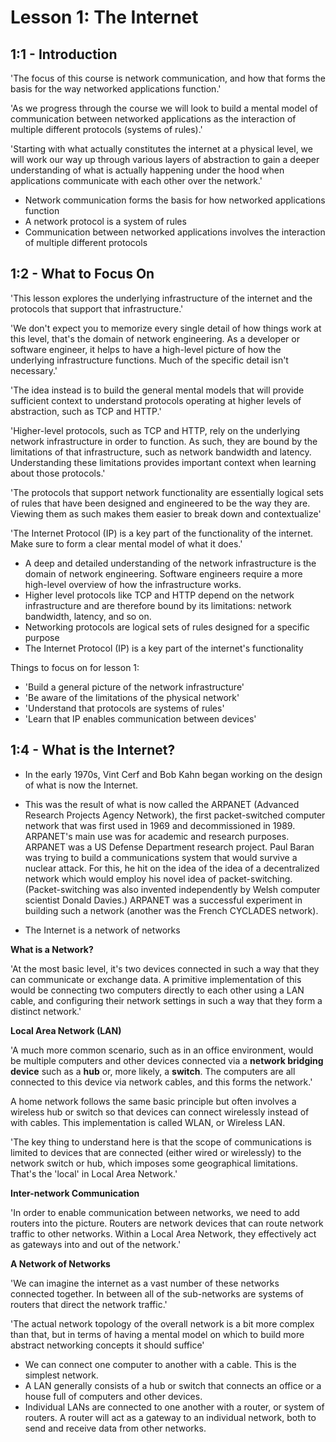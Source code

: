 # Lesson 1: The Internet #

## 1:1 - Introduction ##

'The focus of this course is network communication, and how that forms the basis for the way networked applications function.'

'As we progress through the course we will look to build a mental model of communication between networked applications as the interaction of multiple different protocols (systems of rules).'

'Starting with what actually constitutes the internet at a physical level, we will work our way up through various layers of abstraction to gain a deeper understanding of what is actually happening under the hood when applications communicate with each other over the network.'

* Network communication forms the basis for how networked applications function
* A network protocol is a system of rules
* Communication between networked applications involves the interaction of multiple different protocols



## 1:2 - What to Focus On

'This lesson explores the underlying infrastructure of the internet and the protocols that support that infrastructure.'

'We don't expect you to memorize every single detail of how things work at this level, that's the domain of network engineering. As a developer or software engineer, it helps to have a high-level picture of how the underlying infrastructure functions. Much of the specific detail isn't necessary.'

'The idea instead is to build the general mental models that will provide sufficient context to understand protocols operating at higher levels of abstraction, such as TCP and HTTP.'

'Higher-level protocols, such as TCP and HTTP, rely on the underlying network infrastructure in order to function. As such, they are bound by the limitations of that infrastructure, such as network bandwidth and latency. Understanding these limitations provides important context when learning about those protocols.'

'The protocols that support network functionality are essentially logical sets of rules that have been designed and engineered to be the way they are. Viewing them as such makes them easier to break down and contextualize'

'The Internet Protocol (IP) is a key part of the functionality of the internet. Make sure to form a clear mental model of what it does.'

* A deep and detailed understanding of the network infrastructure is the domain of network engineering. Software engineers require a more high-level overview of how the infrastructure works.
* Higher level protocols like TCP and HTTP depend on the network infrastructure and are therefore bound by its limitations: network bandwidth, latency, and so on.
* Networking protocols are logical sets of rules designed for a specific purpose
* The Internet Protocol (IP) is a key part of the internet's functionality



Things to focus on for lesson 1:

* 'Build a general picture of the network infrastructure'
* 'Be aware of the limitations of the physical network'
* 'Understand that protocols are systems of rules'
* 'Learn that IP enables communication between devices'



## 1:4 - What is the Internet?

* In the early 1970s, Vint Cerf and Bob Kahn began working on the design of what is now the Internet.
* This was the result of what is now called the ARPANET (Advanced Research Projects Agency Network), the first packet-switched computer network that was first used in 1969 and decommissioned in 1989. ARPANET's main use was for academic and research purposes. ARPANET was a US Defense Department research project. Paul Baran was trying to build a communications system that would survive a nuclear attack. For this, he hit on the idea of the idea of a decentralized network which would employ his novel idea of packet-switching. (Packet-switching was also invented independently by Welsh computer scientist Donald Davies.) ARPANET was a successful experiment in building such a network (another was the French CYCLADES network).

* The Internet is a network of networks

**What is a Network?**

'At the most basic level, it's two devices connected in such a way that they can communicate or exchange data. A primitive implementation of this would be connecting two computers directly to each other using a LAN cable, and configuring their network settings in such a way that they form a distinct network.'

**Local Area Network (LAN)**

'A much more common scenario, such as in an office environment, would be multiple computers and other devices connected via a **network bridging device** such as a **hub** or, more likely, a **switch**. The computers are all connected to this device via network cables, and this forms the network.'

A home network follows the same basic principle but often involves a wireless hub or switch so that devices can connect wirelessly instead of with cables. This implementation is called WLAN, or Wireless LAN.

'The key thing to understand here is that the scope of communications is limited to devices that are connected (either wired or wirelessly) to the network switch or hub, which imposes some geographical limitations. That's the 'local' in Local Area Network.'

**Inter-network Communication**

'In order to enable communication between networks, we need to add routers into the picture. Routers are network devices that can route network traffic to other networks. Within a Local Area Network, they effectively act as gateways into and out of the network.'

**A Network of Networks**

'We can imagine the internet as a vast number of these networks connected together. In between all  of the sub-networks are systems of routers that direct the network traffic.'

'The actual network topology of the overall network is a bit more complex than that, but in terms of having a mental model on which to build more abstract networking concepts it should suffice'



* We can connect one computer to another with a cable. This is the simplest network.
* A LAN generally consists of a hub or switch that connects an office or a house full of computers and other devices.
* Individual LANs are connected to one another with a router, or system of routers. A router will act as a gateway to an individual network, both to send and receive data from other networks.

